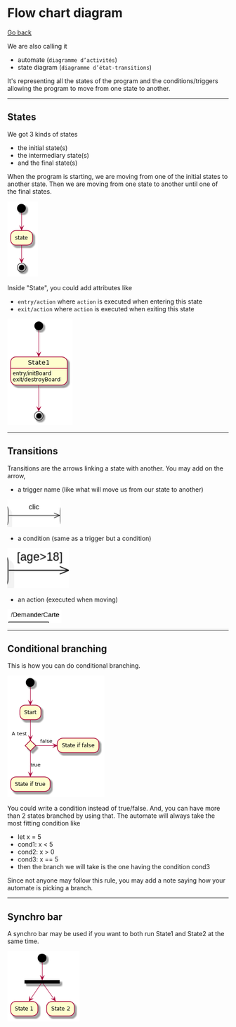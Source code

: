 # Flow chart diagram

[Go back](../index.md)

We are also calling it

* automate (``diagramme d’activités``)
* state diagram (``diagramme d’état-transitions``)

It's representing all the states of the program and
the conditions/triggers allowing the program to move from one
state to another.

<hr class="sr">

## States

We got 3 kinds of states

* the initial state(s)
* the intermediary state(s)
* and the final state(s)

When the program is starting, we are moving from one of the
initial states to another state. Then we are moving
from one state to another until one of the final states.

![begin-end](images/u-HqA2v9B2efpStXukBarD3ILD3LjLDG0WgMf2e1HQ0ii2XG5gJ88JKl1QWU0000.png)

Inside "State", you could add attributes like

* ``entry/action`` where ``action`` is executed when entering
  this state
* ``exit/action`` where ``action`` is executed when exiting
  this state

![states](images/SoWkIImgAStDuUAArefLqDMrKmWkIIn9DUI2K60He0oCQwMGcbTILAcVcPTPufIVM9I2956HMQAVabfSKfHV2P7YSaZDIm6P3G00.png)

<hr class="sl">

## Transitions

Transitions are the arrows linking a state with another. You
may add on the arrow,

* a trigger name (like what will move us from our state to another)

![trigger](images/trans1.png)

* a condition (same as a trigger but a condition)

![condition](images/trans2.png)

* an action (executed when moving)

![action](images/trans3.png)

<hr class="sr">

## Conditional branching

This is how you can do conditional branching.

![branching](images/JOqn3e0W34NdSegcavfu1O9dS2GE99P8WWnGxczXSljzVVaVm3K9LVgR3S2ohRZl5kaSZ8oY594E56v2A0yNHQ2Abzhvcg8mgZHkqYVdnjEnFWRDVsU2APKxnT7kDEdq1m00.png)

You could write a condition instead of true/false. 
And, you can have more than 2 states branched by using that.
The automate will always take the most fitting condition like

* let x = 5
* cond1: x < 5
* cond2: x > 0
* cond3: x == 5
* then the branch we will take is the one 
  having the condition cond3

Since not anyone may follow this rule, you may add
a note saying how your automate is picking a branch.

<hr class="sr">

## Synchro bar

A synchro bar may be used if you want to both run
State1 and State2 at the same time.

![synchro bar](images/u-HqA2v9B2efpStXukBarD3ILD3LjLEmjRLrCWGIG24GLocu9B4aLS5G2SY7IIaWIHWfWJGxfEQb0Cq10000.png)